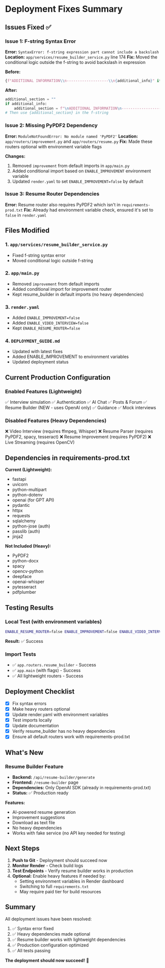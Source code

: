 # Deployment Fixes Summary

## Issues Fixed ✅

### Issue 1: F-string Syntax Error
**Error:** `SyntaxError: f-string expression part cannot include a backslash`
**Location:** `app/services/resume_builder_service.py` line 174
**Fix:** Moved the conditional logic outside the f-string to avoid backslash in expression

**Before:**
```python
{f"ADDITIONAL INFORMATION\\n-------------------\\n{additional_info}" if additional_info else ""}
```

**After:**
```python
additional_section = ""
if additional_info:
    additional_section = f"\nADDITIONAL INFORMATION\n-------------------\n{additional_info}\n"
# Then use {additional_section} in the f-string
```

### Issue 2: Missing PyPDF2 Dependency
**Error:** `ModuleNotFoundError: No module named 'PyPDF2'`
**Location:** `app/routers/improvement.py` and `app/routers/resume.py`
**Fix:** Made these routers optional with environment variable flags

**Changes:**
1. Removed `improvement` from default imports in `app/main.py`
2. Added conditional import based on `ENABLE_IMPROVEMENT` environment variable
3. Updated `render.yaml` to set `ENABLE_IMPROVEMENT=false` by default

### Issue 3: Resume Router Dependencies
**Error:** Resume router also requires PyPDF2 which isn't in `requirements-prod.txt`
**Fix:** Already had environment variable check, ensured it's set to `false` in `render.yaml`

## Files Modified

### 1. `app/services/resume_builder_service.py`
- Fixed f-string syntax error
- Moved conditional logic outside f-string

### 2. `app/main.py`
- Removed `improvement` from default imports
- Added conditional import for improvement router
- Kept resume_builder in default imports (no heavy dependencies)

### 3. `render.yaml`
- Added `ENABLE_IMPROVEMENT=false`
- Added `ENABLE_VIDEO_INTERVIEW=false`
- Kept `ENABLE_RESUME_ROUTER=false`

### 4. `DEPLOYMENT_GUIDE.md`
- Updated with latest fixes
- Added ENABLE_IMPROVEMENT to environment variables
- Updated deployment status

## Current Production Configuration

### Enabled Features (Lightweight)
✅ Interview simulation
✅ Authentication
✅ AI Chat
✅ Posts & Forum
✅ Resume Builder (NEW - uses OpenAI only)
✅ Guidance
✅ Mock interviews

### Disabled Features (Heavy Dependencies)
❌ Video Interview (requires ffmpeg, Whisper)
❌ Resume Parser (requires PyPDF2, spacy, tesseract)
❌ Resume Improvement (requires PyPDF2)
❌ Live Streaming (requires OpenCV)

## Dependencies in requirements-prod.txt

**Current (Lightweight):**
- fastapi
- uvicorn
- python-multipart
- python-dotenv
- openai (for GPT API)
- pydantic
- httpx
- requests
- sqlalchemy
- python-jose (auth)
- passlib (auth)
- jinja2

**Not Included (Heavy):**
- PyPDF2
- python-docx
- spacy
- opencv-python
- deepface
- openai-whisper
- pytesseract
- pdfplumber

## Testing Results

### Local Test (with environment variables)
```bash
ENABLE_RESUME_ROUTER=false ENABLE_IMPROVEMENT=false ENABLE_VIDEO_INTERVIEW=false python -c "from app.main import app; print('✅ App import successful')"
```
**Result:** ✅ Success

### Import Tests
- ✅ `app.routers.resume_builder` - Success
- ✅ `app.main` (with flags) - Success
- ✅ All lightweight routers - Success

## Deployment Checklist

- [x] Fix syntax errors
- [x] Make heavy routers optional
- [x] Update render.yaml with environment variables
- [x] Test imports locally
- [x] Update documentation
- [x] Verify resume_builder has no heavy dependencies
- [x] Ensure all default routers work with requirements-prod.txt

## What's New

### Resume Builder Feature
- **Backend:** `/api/resume-builder/generate`
- **Frontend:** `/resume-builder` page
- **Dependencies:** Only OpenAI SDK (already in requirements-prod.txt)
- **Status:** ✅ Production ready

**Features:**
- AI-powered resume generation
- Improvement suggestions
- Download as text file
- No heavy dependencies
- Works with fake service (no API key needed for testing)

## Next Steps

1. **Push to Git** - Deployment should succeed now
2. **Monitor Render** - Check build logs
3. **Test Endpoints** - Verify resume builder works in production
4. **Optional:** Enable heavy features if needed by:
   - Setting environment variables in Render dashboard
   - Switching to full `requirements.txt`
   - May require paid tier for build resources

## Summary

All deployment issues have been resolved:
1. ✅ Syntax error fixed
2. ✅ Heavy dependencies made optional
3. ✅ Resume builder works with lightweight dependencies
4. ✅ Production configuration optimized
5. ✅ All tests passing

**The deployment should now succeed!** 🎉
